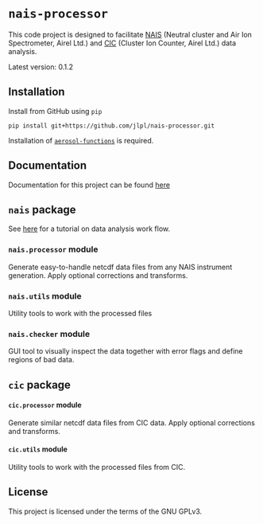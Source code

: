 # `nais-processor`
This code project is designed to facilitate [NAIS](https://www.airel.ee/products/nais/) (Neutral cluster and Air Ion Spectrometer, Airel Ltd.) and [CIC](https://www.airel.ee/products/cic/) (Cluster Ion Counter, Airel Ltd.) data analysis.

Latest version: 0.1.2

## Installation

Install from GitHub using `pip`
```shell
pip install git+https://github.com/jlpl/nais-processor.git
```

Installation of [`aerosol-functions`](https://github.com/jlpl/aerosol-functions) is required.

## Documentation
Documentation for this project can be found [here](https://jlpl.github.io/nais-processor/)

## `nais` package

See [here](https://jlpl.github.io/nais-processor/tutorial.html#) for a tutorial on data analysis work flow.

### `nais.processor` module
Generate easy-to-handle netcdf data files from any NAIS instrument generation. Apply optional corrections and transforms.

### `nais.utils` module
Utility tools to work with the processed files

### `nais.checker` module
GUI tool to visually inspect the data together with error flags and define regions of bad data.

## `cic` package

#### `cic.processor` module
Generate similar netcdf data files from CIC data. Apply optional corrections and transforms.

#### `cic.utils` module
Utility tools to work with the processed files from CIC.

## License
This project is licensed under the terms of the GNU GPLv3.
